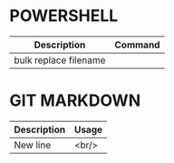 # POWERSHELL
Description | Command 
--------------------- | ---------------------
bulk replace filename |

# GIT MARKDOWN
Description | Usage
----------- | -----
New line | \<br/>
